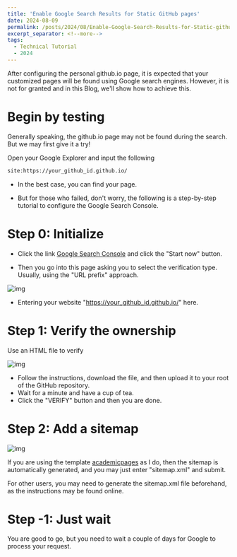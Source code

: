 ```yaml
---
title: 'Enable Google Search Results for Static GitHub pages'
date: 2024-08-09
permalink: /posts/2024/08/Enable-Google-Search-Results-for-Static-github-pages/
excerpt_separator: <!--more-->
tags:
  - Technical Tutorial
  - 2024
---
```


After configuring the personal github.io page, it is expected that your customized pages will be found using Google search engines. However, it is not for granted and in this Blog, we'll show how to achieve this. <!--more-->

Begin by testing
======

Generally speaking, the github.io page may not be found during the search. But we may first give it a try!



Open your Google Explorer and input the following 

```html
site:https://your_github_id.github.io/
```



* In the best case, you can find your page.



* But for those who failed, don't worry, the following is a step-by-step tutorial to configure the Google Search Console.

Step 0:  Initialize
======



* Click the link [Google Search Console](https://search.google.com/search-console/about) and click the "Start now" button.



* Then you go into this page asking you to select the verification type. Usually, using the "URL prefix" approach.

![img](https://charlesqueen.github.io/resources/p14.png)

* Entering your website "https://your_github_id.github.io/" here. 

Step 1: Verify the ownership
======

Use an HTML file to verify

![img](https://zelin-wu.github.io/images/posts/google-search-enable/google-search-verify-ownship.png)

* Follow the instructions, download the file, and then upload it to your root of the GitHub repository.
* Wait for a minute and have a cup of tea.
* Click the "VERIFY" button and then you are done.



Step 2: Add a sitemap
======



![img](https://zelin-wu.github.io/images/posts/google-search-enable/google-search-add-sitemap.png)



If you are using the template [academicpages](https://github.com/academicpages/academicpages.github.io) as I do, then the sitemap is automatically generated, and you may just enter "sitemap.xml" and submit.



For other users, you may need to generate the sitemap.xml file beforehand, as the instructions may be found online. 



Step -1: Just wait
======

You are good to go, but you need to wait a couple of days for Google to process your request.

